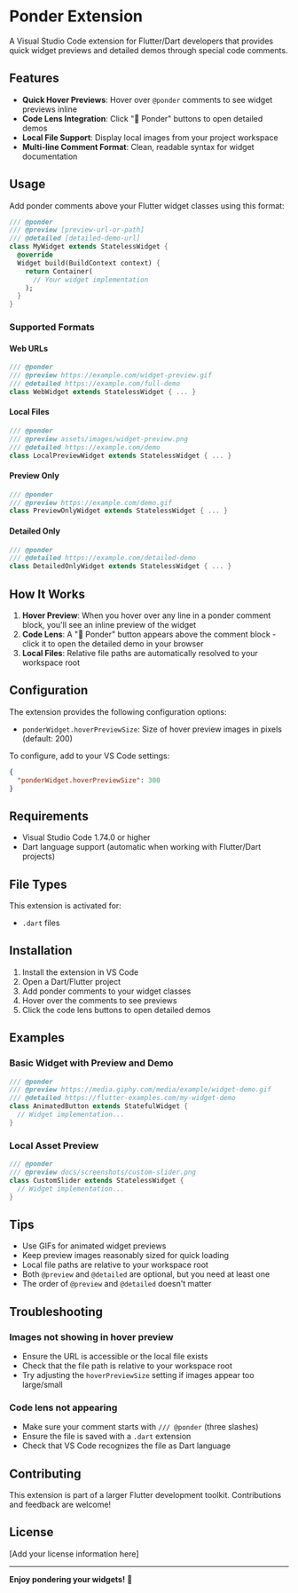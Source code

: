 # Ponder Extension

A Visual Studio Code extension for Flutter/Dart developers that provides quick widget previews and detailed demos through special code comments.

## Features

- **Quick Hover Previews**: Hover over `@ponder` comments to see widget previews inline
- **Code Lens Integration**: Click "🤔 Ponder" buttons to open detailed demos
- **Local File Support**: Display local images from your project workspace
- **Multi-line Comment Format**: Clean, readable syntax for widget documentation

## Usage

Add ponder comments above your Flutter widget classes using this format:

```dart
/// @ponder
/// @preview [preview-url-or-path]
/// @detailed [detailed-demo-url]
class MyWidget extends StatelessWidget {
  @override
  Widget build(BuildContext context) {
    return Container(
      // Your widget implementation
    );
  }
}
```

### Supported Formats

#### Web URLs

```dart
/// @ponder
/// @preview https://example.com/widget-preview.gif
/// @detailed https://example.com/full-demo
class WebWidget extends StatelessWidget { ... }
```

#### Local Files

```dart
/// @ponder
/// @preview assets/images/widget-preview.png
/// @detailed https://example.com/demo
class LocalPreviewWidget extends StatelessWidget { ... }
```

#### Preview Only

```dart
/// @ponder
/// @preview https://example.com/demo.gif
class PreviewOnlyWidget extends StatelessWidget { ... }
```

#### Detailed Only

```dart
/// @ponder
/// @detailed https://example.com/detailed-demo
class DetailedOnlyWidget extends StatelessWidget { ... }
```

## How It Works

1. **Hover Preview**: When you hover over any line in a ponder comment block, you'll see an inline preview of the widget
2. **Code Lens**: A "🤔 Ponder" button appears above the comment block - click it to open the detailed demo in your browser
3. **Local Files**: Relative file paths are automatically resolved to your workspace root

## Configuration

The extension provides the following configuration options:

- `ponderWidget.hoverPreviewSize`: Size of hover preview images in pixels (default: 200)

To configure, add to your VS Code settings:

```json
{
  "ponderWidget.hoverPreviewSize": 300
}
```

## Requirements

- Visual Studio Code 1.74.0 or higher
- Dart language support (automatic when working with Flutter/Dart projects)

## File Types

This extension is activated for:

- `.dart` files

## Installation

1. Install the extension in VS Code
2. Open a Dart/Flutter project
3. Add ponder comments to your widget classes
4. Hover over the comments to see previews
5. Click the code lens buttons to open detailed demos

## Examples

### Basic Widget with Preview and Demo

```dart
/// @ponder
/// @preview https://media.giphy.com/media/example/widget-demo.gif
/// @detailed https://flutter-examples.com/my-widget-demo
class AnimatedButton extends StatefulWidget {
  // Widget implementation...
}
```

### Local Asset Preview

```dart
/// @ponder
/// @preview docs/screenshots/custom-slider.png
class CustomSlider extends StatelessWidget {
  // Widget implementation...
}
```

## Tips

- Use GIFs for animated widget previews
- Keep preview images reasonably sized for quick loading
- Local file paths are relative to your workspace root
- Both `@preview` and `@detailed` are optional, but you need at least one
- The order of `@preview` and `@detailed` doesn't matter

## Troubleshooting

### Images not showing in hover preview

- Ensure the URL is accessible or the local file exists
- Check that the file path is relative to your workspace root
- Try adjusting the `hoverPreviewSize` setting if images appear too large/small

### Code lens not appearing

- Make sure your comment starts with `/// @ponder` (three slashes)
- Ensure the file is saved with a `.dart` extension
- Check that VS Code recognizes the file as Dart language

## Contributing

This extension is part of a larger Flutter development toolkit. Contributions and feedback are welcome!

## License

[Add your license information here]

---

**Enjoy pondering your widgets!** 🤔
